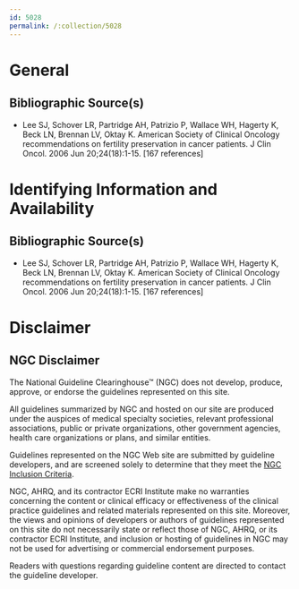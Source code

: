 ```yaml
---
id: 5028
permalink: /:collection/5028
---
```


# General

## Bibliographic Source(s)

- Lee SJ, Schover LR, Partridge AH, Patrizio P, Wallace WH, Hagerty K, Beck LN, Brennan LV, Oktay K. American Society of Clinical Oncology recommendations on fertility preservation in cancer patients. J Clin Oncol. 2006 Jun 20;24(18):1-15. [167 references]

# Identifying Information and Availability

## Bibliographic Source(s)

- Lee SJ, Schover LR, Partridge AH, Patrizio P, Wallace WH, Hagerty K, Beck LN, Brennan LV, Oktay K. American Society of Clinical Oncology recommendations on fertility preservation in cancer patients. J Clin Oncol. 2006 Jun 20;24(18):1-15. [167 references]

# Disclaimer

## NGC Disclaimer

The National Guideline Clearinghouse™ (NGC) does not develop, produce, approve, or endorse the guidelines represented on this site.

All guidelines summarized by NGC and hosted on our site are produced under the auspices of medical specialty societies, relevant professional associations, public or private organizations, other government agencies, health care organizations or plans, and similar entities.

Guidelines represented on the NGC Web site are submitted by guideline developers, and are screened solely to determine that they meet the [NGC Inclusion Criteria](/help-and-about/summaries/inclusion-criteria).

NGC, AHRQ, and its contractor ECRI Institute make no warranties concerning the content or clinical efficacy or effectiveness of the clinical practice guidelines and related materials represented on this site. Moreover, the views and opinions of developers or authors of guidelines represented on this site do not necessarily state or reflect those of NGC, AHRQ, or its contractor ECRI Institute, and inclusion or hosting of guidelines in NGC may not be used for advertising or commercial endorsement purposes.

Readers with questions regarding guideline content are directed to contact the guideline developer.

